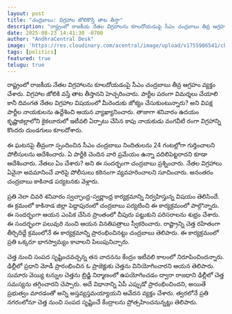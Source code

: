 ```yaml
---
layout: post
title: "చంద్రబాబు: విగ్రహాల జోలికొస్తే తాట తీస్తా"
description: "రాష్ట్రంలో రాజకీయ నేతల విగ్రహాలను కూలదోయడంపై సీఎం చంద్రబాబు తీవ్ర ఆగ్రహం వ్యక్తం చేశారు."
date: 2025-08-23 14:41:30 -0700
author: "AndhraCentral Desk"
image: 'https://res.cloudinary.com/acentral/image/upload/v1755986541/cbn/cr-202504206804bebf5c351_waxgok.jpg'
tags: [politics]
featured: true
telugu: true
---
```


రాష్ట్రంలో రాజకీయ నేతల విగ్రహాలను కూలదోయడంపై సీఎం చంద్రబాబు తీవ్ర ఆగ్రహం వ్యక్తం చేశారు. విగ్రహాల జోలికి వస్తే తాట తీస్తానని హెచ్చరించారు. పార్టీల పరంగా విమర్శలు చేయాలి కానీ దివంగత నేతల విగ్రహాల విషయంలో మీరెందుకు జోక్యం చేసుకుంటున్నారు? అని విపక్ష పార్టీల నాయకులను ఉద్దేశించి ఆయన వ్యాఖ్యానించారు. తాజాగా శనివారం ఉదయం కృష్ణాజిల్లాలోని కైకలూరులో ఇటీవలి ఏర్పాటు చేసిన కాపు నాయకుడు వంగవీటి రంగా విగ్రహాన్ని కొందరు దుండగులు కూలదోశారు.

ఈ ఘటనపై తీవ్రంగా స్పందించిన సీఎం చంద్రబాబు నిందితులను 24 గంటల్లోగా గుర్తించాలని పోలీసులను ఆదేశించారు. ఏ పార్టీకి చెందిన వారి ప్రమేయం ఉన్నా వదిలిపెట్టరాదని కూడా ఆదేశించారు. నేతలు ఏం చేశారు? అని ఈ సందర్భంగా చంద్రబాబు ప్రశ్నించారు. నేతల విగ్రహాలు ఏవైనా అవమానించే వారిపై పోలీసులు కఠినంగా వ్యవహరించాలని సూచించారు. అనంతరం చంద్రబాబు కాకినాడ పర్యటనకు వెళ్లారు.

ప్రతి నెలా చివరి శనివారం స్వచ్ఛాంధ్ర-స్వర్ణాంధ్ర కార్యక్రమాన్ని నిర్వహిస్తున్న విషయం తెలిసిందే. ఈ క్రమంలో కాకినాడ జిల్లా పెద్దాపురంలో చంద్రబాబు పర్యటించి ఈ కార్యక్రమంలో పాల్గొన్నారు. ఈ సందర్భంగా ఆయన ఎంపిక చేసిన ప్రాంతంలో చీపురు పట్టుకుని పరిసరాలను శుభ్రం చేశారు. ఈ సందర్భంగా పలువురి నుంచి ఆయన వినతిపత్రాలు స్వీకరించారు. రాష్ట్రాన్ని చెత్త రహితంగా తీర్చిదిద్దే క్రమంలోనే ఈ కార్యక్రమాన్ని ప్రారంభించినట్టు చంద్రబాబు తెలిపారు. ఈ కార్యక్రమంలో ప్రతి ఒక్కరూ భాగస్వామ్యం కావాలని పిలుపునిచ్చారు.

చెత్త నుంచి సంపద సృష్టించవచ్చన్న తన వాదనను కేంద్రం ఇటీవలి కాలంలో నిరూపించిందన్నారు. ఢిల్లీలో ప్రధాని మోడీ ప్రారంభించిన ఓ ప్రాజెక్టుకు చెత్తను వినియోగించారని ఆయన తెలిపారు. సుమారు వెయ్యి టన్నుల చెత్తను బ్రిడ్జి నిర్మాణంలో ఉపయోగించడం ద్వారా రాజధాని ఢిల్లీలో చెత్త సమస్యను తగ్గించారని చెప్పారు. అదే విధానాన్ని ఏపీ ఎప్పుడో ప్రారంభించిందని, అయితే ప్రభుత్వం మారడంతో అన్ని అస్తవ్యస్తమయ్యాయని ఆవేదన వ్యక్తం చేశారు. త్వరలోనే ప్రతి నగరంలోనూ చెత్త నుంచి సంపద సృష్టించే కేంద్రాలను ప్రోత్సహించనున్నట్టు తెలిపారు.